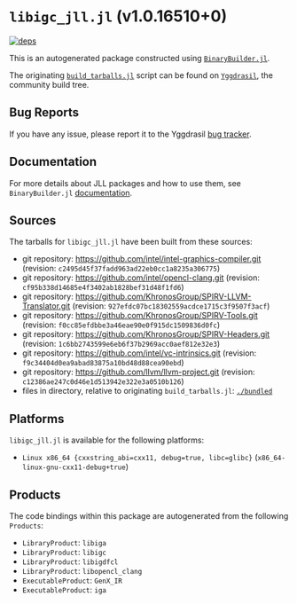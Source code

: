 # `libigc_jll.jl` (v1.0.16510+0)

[![deps](https://juliahub.com/docs/libigc_jll/deps.svg)](https://juliahub.com/ui/Packages/libigc_jll/VYxxR?page=2)

This is an autogenerated package constructed using [`BinaryBuilder.jl`](https://github.com/JuliaPackaging/BinaryBuilder.jl).

The originating [`build_tarballs.jl`](https://github.com/JuliaPackaging/Yggdrasil/blob/2f2592360d4aadea6cba05605b825db934683d15/L/libigc/build_tarballs.jl) script can be found on [`Yggdrasil`](https://github.com/JuliaPackaging/Yggdrasil/), the community build tree.

## Bug Reports

If you have any issue, please report it to the Yggdrasil [bug tracker](https://github.com/JuliaPackaging/Yggdrasil/issues).

## Documentation

For more details about JLL packages and how to use them, see `BinaryBuilder.jl` [documentation](https://docs.binarybuilder.org/stable/jll/).

## Sources

The tarballs for `libigc_jll.jl` have been built from these sources:

* git repository: https://github.com/intel/intel-graphics-compiler.git (revision: `c2495d45f37fadd963ad22eb0cc1a8235a306775`)
* git repository: https://github.com/intel/opencl-clang.git (revision: `cf95b338d14685e4f3402ab1828bef31d48f1fd6`)
* git repository: https://github.com/KhronosGroup/SPIRV-LLVM-Translator.git (revision: `927efdc07bc18302559acdce1715c3f9507f3acf`)
* git repository: https://github.com/KhronosGroup/SPIRV-Tools.git (revision: `f0cc85efdbbe3a46eae90e0f915dc1509836d0fc`)
* git repository: https://github.com/KhronosGroup/SPIRV-Headers.git (revision: `1c6bb2743599e6eb6f37b2969acc0aef812e32e3`)
* git repository: https://github.com/intel/vc-intrinsics.git (revision: `f9c34404d0ea9abad83875a10bd48d88cea90ebd`)
* git repository: https://github.com/llvm/llvm-project.git (revision: `c12386ae247c0d46e1d513942e322e3a0510b126`)
* files in directory, relative to originating `build_tarballs.jl`: [`./bundled`](https://github.com/JuliaPackaging/Yggdrasil/tree/2f2592360d4aadea6cba05605b825db934683d15/L/libigc/bundled)

## Platforms

`libigc_jll.jl` is available for the following platforms:

* `Linux x86_64 {cxxstring_abi=cxx11, debug=true, libc=glibc}` (`x86_64-linux-gnu-cxx11-debug+true`)

## Products

The code bindings within this package are autogenerated from the following `Products`:

* `LibraryProduct`: `libiga`
* `LibraryProduct`: `libigc`
* `LibraryProduct`: `libigdfcl`
* `LibraryProduct`: `libopencl_clang`
* `ExecutableProduct`: `GenX_IR`
* `ExecutableProduct`: `iga`
